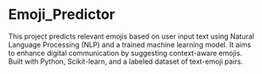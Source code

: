 # Emoji_Predictor
This project predicts relevant emojis based on user input text using Natural Language Processing (NLP) and a trained machine learning model. It aims to enhance digital communication by suggesting context-aware emojis. Built with Python, Scikit-learn, and a labeled dataset of text-emoji pairs.
